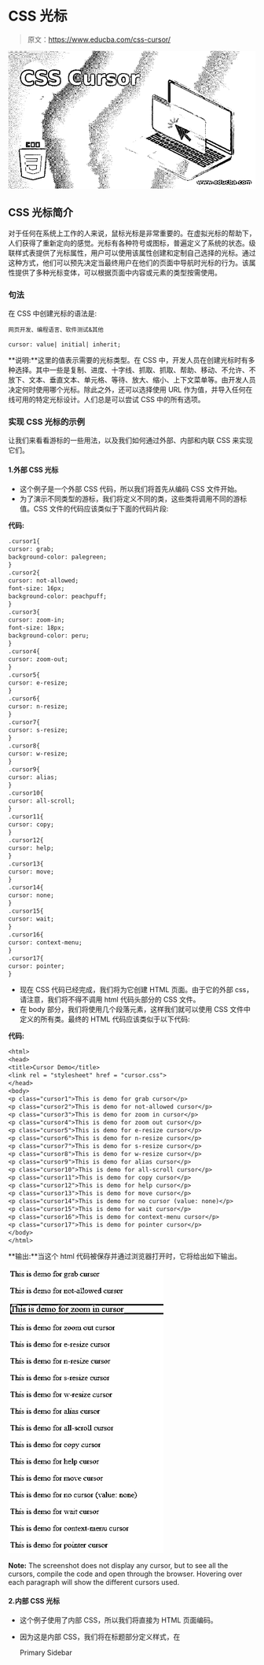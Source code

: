 # CSS 光标

> 原文：<https://www.educba.com/css-cursor/>

![CSS Cursor](img/defc3ed8892eb4516d78e83428f89370.png)



## CSS 光标简介

对于任何在系统上工作的人来说，鼠标光标是非常重要的。在虚拟光标的帮助下，人们获得了重新定向的感觉。光标有各种符号或图标，普遍定义了系统的状态。级联样式表提供了光标属性，用户可以使用该属性创建和定制自己选择的光标。通过这种方式，他们可以预先决定当最终用户在他们的页面中导航时光标的行为。该属性提供了多种光标变体，可以根据页面中内容或元素的类型按需使用。

### 句法

在 CSS 中创建光标的语法是:

<small>网页开发、编程语言、软件测试&其他</small>

```
cursor: value| initial| inherit;
```

**说明:**这里的值表示需要的光标类型。在 CSS 中，开发人员在创建光标时有多种选择。其中一些是复制、进度、十字线、抓取、抓取、帮助、移动、不允许、不放下、文本、垂直文本、单元格、等待、放大、缩小、上下文菜单等。由开发人员决定何时使用哪个光标。除此之外，还可以选择使用 URL 作为值，并导入任何在线可用的特定光标设计。人们总是可以尝试 CSS 中的所有选项。

### 实现 CSS 光标的示例

让我们来看看游标的一些用法，以及我们如何通过外部、内部和内联 CSS 来实现它们。

#### 1.外部 CSS 光标

*   这个例子是一个外部 CSS 代码，所以我们将首先从编码 CSS 文件开始。
*   为了演示不同类型的游标，我们将定义不同的类，这些类将调用不同的游标值。CSS 文件的代码应该类似于下面的代码片段:

**代码:**

```
.cursor1{
cursor: grab;
background-color: palegreen;
}
.cursor2{
cursor: not-allowed;
font-size: 16px;
background-color: peachpuff;
}
.cursor3{
cursor: zoom-in;
font-size: 18px;
background-color: peru;
}
.cursor4{
cursor: zoom-out;
}
.cursor5{
cursor: e-resize;
}
.cursor6{
cursor: n-resize;
}
.cursor7{
cursor: s-resize;
}
.cursor8{
cursor: w-resize;
}
.cursor9{
cursor: alias;
}
.cursor10{
cursor: all-scroll;
}
.cursor11{
cursor: copy;
}
.cursor12{
cursor: help;
}
.cursor13{
cursor: move;
}
.cursor14{
cursor: none;
}
.cursor15{
cursor: wait;
}
.cursor16{
cursor: context-menu;
}
.cursor17{
cursor: pointer;
}
```

*   现在 CSS 代码已经完成，我们将为它创建 HTML 页面。由于它的外部 css，请注意，我们将不得不调用 html 代码头部分的 CSS 文件。
*   在 body 部分，我们将使用几个段落元素，这样我们就可以使用 CSS 文件中定义的所有类。最终的 HTML 代码应该类似于以下代码:

**代码:**

```
<html>
<head>
<title>Cursor Demo</title>
<link rel = "stylesheet" href = "cursor.css">
</head>
<body>
<p class="cursor1">This is demo for grab cursor</p>
<p class="cursor2">This is demo for not-allowed cursor</p>
<p class="cursor3">This is demo for zoom in cursor</p>
<p class="cursor4">This is demo for zoom out cursor</p>
<p class="cursor5">This is demo for e-resize cursor</p>
<p class="cursor6">This is demo for n-resize cursor</p>
<p class="cursor7">This is demo for s-resize cursor</p>
<p class="cursor8">This is demo for w-resize cursor</p>
<p class="cursor9">This is demo for alias cursor</p>
<p class="cursor10">This is demo for all-scroll cursor</p>
<p class="cursor11">This is demo for copy cursor</p>
<p class="cursor12">This is demo for help cursor</p>
<p class="cursor13">This is demo for move cursor</p>
<p class="cursor14">This is demo for no cursor (value: none)</p>
<p class="cursor15">This is demo for wait cursor</p>
<p class="cursor16">This is demo for context-menu cursor</p>
<p class="cursor17">This is demo for pointer cursor</p>
</body>
</html>
```

**输出:**当这个 html 代码被保存并通过浏览器打开时，它将给出如下输出。

![CSS Cursor - 1](img/2cdf9a18203fb875b1d4d3170f58b521.png)



**Note:** The screenshot does not display any cursor, but to see all the cursors, compile the code and open through the browser. Hovering over each paragraph will show the different cursors used.

#### 2.内部 CSS 光标

*   这个例子使用了内部 CSS，所以我们将直接为 HTML 页面编码。
*   因为这是内部 CSS，我们将在标题部分定义样式，在

    

    Primary Sidebar

    
